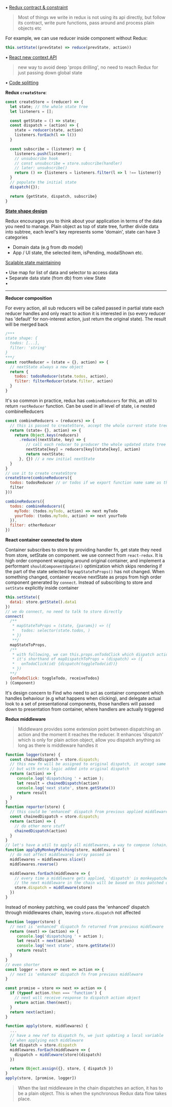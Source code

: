 • [Redux contract & constraint](https://www.youtube.com/watch?v=uvAXVMwHJXU&app=desktop)
> Most of things we write in redux is not using its api directly, but follow its contract, write pure functions, pass around and process plain objects etc

For example, we can use reducer inside component without Redux:
```js
this.setState((prevState) => reduce(prevState, action))
```

• [React new context API](https://tinyletter.com/kentcdodds/letters/react-s-new-context-api)  
  > new way to avoid deep 'props drilling', no need to reach Redux for just passing down global state

• [Code splitting](https://serverless-stack.com/chapters/code-splitting-in-create-react-app.html)

**Redux `createStore`**:
```js
const createStore = (reducer) => {
  let state; // the whole state tree
  let listeners = [];

  const getState = () => state;
  const dispatch = (action) => {
    state = reducer(state, action)
    listeners.forEach(l => l())
  }

  const subscribe = (listener) => {
    listeners.push(listener);
    // unsubscribe hook
    // const unsubscribe = store.subscribe(handler)
    // later: unsubscribe()
    return () => {listeners = listeners.filter(l => l !== listener)}
  }
  // populate the initial state
  dispatch({});

  return {getState, dispatch, subscribe}
}
```
**[State shape design](https://hackernoon.com/avoiding-accidental-complexity-when-structuring-your-app-state-6e6d22ad5e2a)**

Redux encourages you to think about your application in terms of the data you need to manage.  Plain object as top of state tree, further divide data into subtree, each level's key represents some 'domain', state can have 3 categories
 - Domain data (e.g from db model)
 - App / UI state, the selected item, isPending, modalShown etc.

[Scalable state maintaining](https://techblog.appnexus.com/five-tips-for-working-with-redux-in-large-applications-89452af4fdcb)

• Use map for list of data and selector to access data  
• Separate data state (from db) from view State  
•

---

**Reducer composition**

For every action, all sub reducers will be called passed in partial state each reducer handles and only react to action it is interested in (so every reducer has 'default' for non-interest action, just return the original state). The result will be merged back
```js
/***
state shape: {
  todos: [...],
  filter: 'string'
}
***/
const rootReducer = (state = {}, action) => {
  // nextState always a new object
  return {
    todos: todosReducer(state.todos, action),
    filter: filterReducer(state.filter, action)
  }
}
```
It's so common in practice, redux has `combineReducers` for this, an util to return `rootReducer` function. Can be used in all level of state, i.e nested combineReducers
```js
const combineReducers = (reducers) => {
  // this is passed to createStore, accept the whole current state tree
  return (state= {}, action) => {
    return Object.keys(reducers)
      .reduce((nextState, key) => {
         // call each reducer to producer the whole updated state tree
         nextState[key] = reducers[key](state[key], action)
         return nextState;
      }, {}) // a new initial nextState
  }
}
// use it to create createStore
createStore(combineReducers({
  todos: todosReducer // or todos if we export function name same as the state key
  filter
}))

combineReducers({
  todos: combineReducers({
    myTodo: (todos.myTodo, action) => next myTodo
    yourTodo: (todos.myTodo, action) => next yourTodo
  }),
  filter: otherReducer
})
```

**React container connected to store**

Container subscribes to store by providing handler fn, get state they need from store, setState on component. we use connect from `react-redux`. It is high order component wrapping around original container, and implement a performant `shouldComponentUpdate()` optimization which skips rendering if the part of the state selected by `mapStateToProps()` has not changed. When something changed, container receive nextState as props from high order component generated by `connect`. Instead of subscribing to store and `setState` explicitly inside container

```js
this.setState({
  data1: store.getState().data1
})
// we do connect, no need to talk to store directly
connect(
  /**
   * mapStateToProps = (state, {params}) => ({
   *   todos: selector(state.todos, )
   * })
   **/
  mapStateToProps,
  /**
   * with following, we can this.props.onTodoClick which dispatch action created by `toggleTodo`
   * it's shorthand of mapDispatchToProps = (dispatch) => ({
   *   onTodoClick(id) {dispatch(toggleTodo(id))}
   * })
  **/
  {onTodoClick: toggleTodo, receiveTodos}
) (Component)
```
It's design concern to Find who need to act as container component which handles behaviour (e.g what happens when clicking), and delegate actual look to a set of presentational components, those handlers will passed down to presentation from container, where handlers are actually triggered

**Redux middleware**  
> Middleware provides some extension point between dispatching an action and the moment it reaches the reducer. It enhances 'dispatch' which is only for plain action object, allow you dispatch anything as long as there is middleware handles it

```js
function logger(store) {
  const chainedDispatch = store.dispatch;
  // this new fn will be assigned to original dispatch, it accept same parameters: 'action' object
  // but with extra logic added into original dispatch
  return (action) => {
     console.log('dispatching ' + action );
     let result = chainedDispatch(action)
     console.log('next state', store.getState())
     return result
  }
}
function reporter(store) {
  // this could be 'enhanced' dispatch from previous applied middleware
  const chainedDispatch = store.dispatch;
  return (action) => {
    // do other more stuff
    chainedDispatch(action)
  }
}
// let's have a util to apply all middlewares, a way to compose (chain) middlewares
function applyByMonkeyPatching(store, middlewares) {
  // do not affect middlewares array passed in
  middlewares = middlewares.slice()
  middlewares.reverse()

  middlewares.forEach(middleware => {
    // every time a middleware gets applied, 'dispatch' is monkeypatched
    // the next middleware in the chain will be based on this patched one
    store.dispatch = middleware(store)
  })
}
```
Instead of monkey patching, we could pass the 'enhanced' dispatch through middlewares chain, leaving `store.dispatch` not affected
```js
function logger(store) {
  // next is 'enhanced' dispatch fn returned from previous middleware
  return (next) => (action) => {
     console.log('dispatching ' + action );
     let result = next(action)
     console.log('next state', store.getState())
     return result
  }
}
// even shorter
const logger = store => next => action => {
  // next is 'enhanced' dispatch fn from previous middleware
}

const promise = store => next => action => {
  if (typeof action.then === 'function') {
    // next will receive response to dispatch action object
    return action.then(next);
  }
  return next(action);
}

function apply(store, middlewares) {
  ...
  // have a new ref to dispatch fn, we just updating a local variable
  // when applying each middleware
  let dispatch = store.dispatch
  middlewares.forEach(middleware => {
    dispatch = middleware(store)(dispatch)
  })

  return Object.assign({}, store, { dispatch })
}
apply(store, [promise, logger])
```
> When the last middleware in the chain dispatches an action, it has to be a plain object. This is when the synchronous Redux data flow takes place.
